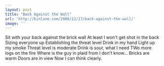 ```yaml
---
layout: post
title: "Back Against the Wall"
url: 'http://kinlane.com/2008/12/17/back-against-the-wall/'
image: ''
---
```


Sit with your back against the brick wall At least I won't get shot in the back Sizing everyone up Establishing the threat level Drink in my hand Light up my smoke Threat level is moderate Drink is sour, what I need TWo more logs on the fire Where is the guy in plaid from I don't know... Bricks are warm Doors are in view Now I can think clearly.
